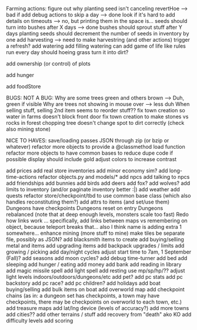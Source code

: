 Farming actions:
  figure out why planting seed isn't canceling revertHoe --> bad if
  add debug actions to skip a day --> done
  look if it's hard to add details on timeouts --> no, but printing them in the space is... 
  seeds should turn into bushes after X days --> done
  bushes should sprout stuff after Y days
  planting seeds should decrement the number of seeds in inventory by one
  add harvesting --> need to make harvestring (and other actions) trigger a refresh?
  add watering
  add filling watering can
  add game of life like rules run every day
  should hoeing grass turn it into dirt?

add ownership (or control) of plots

add hunger

add foodStore

BUGS:
  NOT A BUG: Why are some trees green and others brown --> Duh, green if visible
  Why are trees not showing in mouse over --> less duh
  When selling stuff, selling 2nd item seems to reorder stuff??
  fix town creation so water in farms doesn't block front door
  fix town creation to make stones vs rocks in forest
  chopping tree doesn't change spot to dirt correctly (check also mining stone)

NICE TO HAVES:
  save/loading passes JSON through zip (or bzip or whatever)
  refactor more objects to provide a @classmethod load function
  refactor more objects to have common bases to reduce dupe code if possible
  display should include gold
  adjust colors to increase contrast

add prices
add real store inventories
add minor economy sim?
add long-time-actions
refactor objects.py and models/*
add npcs
add talking to npcs
add friendships
add bunnies
add birds
add deers
add fox?
add wolves?
add limits to inventory (and/or paginate inventory better :|)
add weather
add quests
refactor store/checkpoint/tbd to use common base class (which also handles reconstituting them?)
add attrs to items (and set/use them)
Dungeons have checkpoints
Dungeons reset on entry
Dungeons rebalanced (note that at deep enough levels, monsters scale too fast)
Redo how links work ... specifically, add links between maps vs remembering on object, because teleport breaks that... also I think name is adding extra 1 somewhere...
enhance mining (more stuff to mine)
make tiles be separate file, possibly as JSON?
add blacksmith items to create
add buying/selling metal and items
add upgrading items
add backpack upgrades / limits
add growing / picking
add day/night cycles
adjust start time to 7am, 1 September (Fall)?
add seasons
add moon cycles?
add debug time-turner
add bed
add sleeping
add hunger / eating
add money
add bank
add reading in library
add magic missile spell
add light spell
add resting
use mp/sp/hp/?? 
adjust light levels indoors/outdoors/dungeons/etc
add pet?
add pc stats
add pc backstory
add pc race?
add pc children?
add holidays
add boat buying/selling
add bulk items on boat
add overworld map
add checkpoint chains (as in: a dungeon set has checkpoints, a town may have checkpoints, there may be checkpoints on overworld to each town, etc.)
add treasure maps
add lat/lng device (levels of accuracy?)
add more towns
add cities??
add other terrains / stuff
add recovery from "death" ako KO
add difficulty levels
add scoring